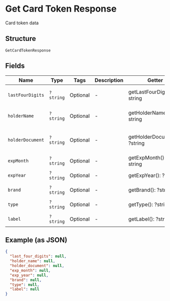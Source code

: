 
# Get Card Token Response

Card token data

## Structure

`GetCardTokenResponse`

## Fields

| Name | Type | Tags | Description | Getter | Setter |
|  --- | --- | --- | --- | --- | --- |
| `lastFourDigits` | `?string` | Optional | - | getLastFourDigits(): ?string | setLastFourDigits(?string lastFourDigits): void |
| `holderName` | `?string` | Optional | - | getHolderName(): ?string | setHolderName(?string holderName): void |
| `holderDocument` | `?string` | Optional | - | getHolderDocument(): ?string | setHolderDocument(?string holderDocument): void |
| `expMonth` | `?string` | Optional | - | getExpMonth(): ?string | setExpMonth(?string expMonth): void |
| `expYear` | `?string` | Optional | - | getExpYear(): ?string | setExpYear(?string expYear): void |
| `brand` | `?string` | Optional | - | getBrand(): ?string | setBrand(?string brand): void |
| `type` | `?string` | Optional | - | getType(): ?string | setType(?string type): void |
| `label` | `?string` | Optional | - | getLabel(): ?string | setLabel(?string label): void |

## Example (as JSON)

```json
{
  "last_four_digits": null,
  "holder_name": null,
  "holder_document": null,
  "exp_month": null,
  "exp_year": null,
  "brand": null,
  "type": null,
  "label": null
}
```


